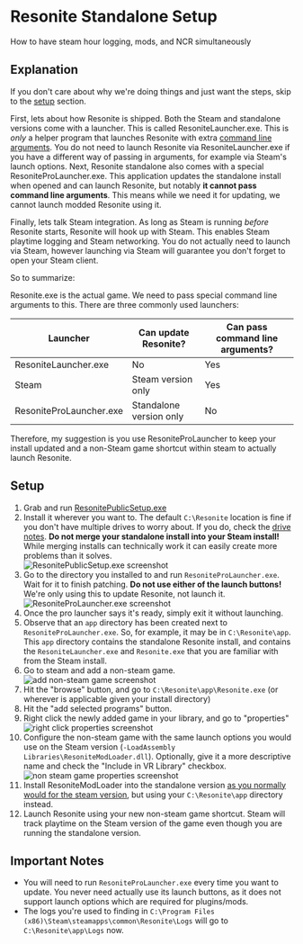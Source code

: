 # Resonite Standalone Setup

How to have steam hour logging, mods, and NCR simultaneously

## Explanation

If you don't care about why we're doing things and just want the steps, skip to the [setup](#setup) section.

First, lets about how Resonite is shipped. Both the Steam and standalone versions come with a launcher. This is called ResoniteLauncher.exe. This is *only* a helper program that launches Resonite with extra [command line arguments](https://wiki.Resonite.com/Command_Line_Arguments). You do not need to launch Resonite via ResoniteLauncher.exe if you have a different way of passing in arguments, for example via Steam's launch options. Next, Resonite standalone also comes with a special ResoniteProLauncher.exe. This application updates the standalone install when opened and can launch Resonite, but notably **it cannot pass command line arguments**. This means while we need it for updating, we cannot launch modded Resonite using it.

Finally, lets talk Steam integration. As long as Steam is running *before* Resonite starts, Resonite will hook up with Steam. This enables Steam playtime logging and Steam networking. You do not actually need to launch via Steam, however launching via Steam will guarantee you don't forget to open your Steam client.

So to summarize:

Resonite.exe is the actual game. We need to pass special command line arguments to this. There are three commonly used launchers:

| Launcher            | Can update Resonite?        | Can pass command line arguments? |
| ------------------- | ----------------------- | -------------------------------- |
| ResoniteLauncher.exe    | No                      | Yes                              |
| Steam               | Steam version only      | Yes                              |
| ResoniteProLauncher.exe | Standalone version only | No                               |

Therefore, my suggestion is you use ResoniteProLauncher to keep your install updated and a non-Steam game shortcut within steam to actually launch Resonite.

## Setup

1. Grab and run [ResonitePublicSetup.exe](https://assets.Resonite.com/install/ResonitePublicSetup.exe)
2. Install it wherever you want to. The default `C:\Resonite` location is fine if you don't have multiple drives to worry about. If you do, check the [drive notes](directories.md/#drive-notes). **Do not merge your standalone install into your Steam install!** While merging installs can technically work it can easily create more problems than it solves.  
   ![ResonitePublicSetup.exe screenshot](img/ResonitePublicSetup.png)
3. Go to the directory you installed to and run `ResoniteProLauncher.exe`. Wait for it to finish patching. **Do not use either of the launch buttons!** We're only using this to update Resonite, not launch it.  
   ![ResoniteProLauncher.exe screenshot](img/ResoniteProLauncher.png)
4. Once the pro launcher says it's ready, simply exit it without launching.
5. Observe that an `app` directory has been created next to `ResoniteProLauncher.exe`. So, for example, it may be in `C:\Resonite\app`. This `app` directory contains the standalone Resonite install, and contains the `ResoniteLauncher.exe` and `Resonite.exe` that you are familiar with from the Steam install.
6. Go to steam and add a non-steam game.  
   ![add non-steam game screenshot](img/add_non_steam_game.png)
7. Hit the "browse" button, and go to `C:\Resonite\app\Resonite.exe` (or wherever is applicable given your install directory)
8. Hit the "add selected programs" button.
9. Right click the newly added game in your library, and go to "properties"  
   ![right click properties screenshot](img/non_steam_game_properties_1.png)
10. Configure the non-steam game with the same launch options you would use on the Steam version (`-LoadAssembly Libraries\ResoniteModLoader.dll`). Optionally, give it a more descriptive name and check the "Include in VR Library" checkbox.  
    ![non steam game properties screenshot](img/non_steam_game_properties_2.png)  
11. Install ResoniteModLoader into the standalone version [as you normally would for the steam version](../README.md#installation), but using your `C:\Resonite\app` directory instead.
12. Launch Resonite using your new non-steam game shortcut. Steam will track playtime on the Steam version of the game even though you are running the standalone version.

## Important Notes

- You will need to run `ResoniteProLauncher.exe` every time you want to update. You never need actually use its launch buttons, as it does not support launch options which are required for plugins/mods.
- The logs you're used to finding in `C:\Program Files (x86)\Steam\steamapps\common\Resonite\Logs` will go to `C:\Resonite\app\Logs` now.
